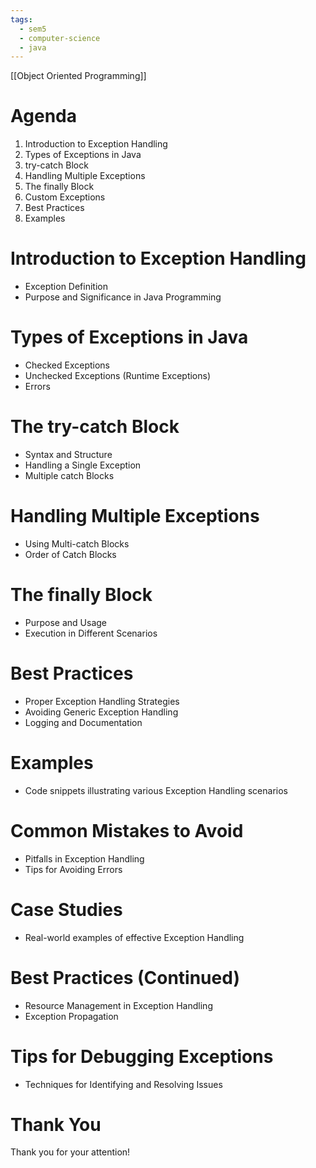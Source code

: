 ```yaml
---
tags:
  - sem5
  - computer-science
  - java
---
```

[[Object Oriented Programming]]
# Agenda

1. Introduction to Exception Handling
2. Types of Exceptions in Java
3. try-catch Block
4. Handling Multiple Exceptions
5. The finally Block
6. Custom Exceptions
7. Best Practices
8. Examples

# Introduction to Exception Handling

- Exception Definition
- Purpose and Significance in Java Programming
# Types of Exceptions in Java

- Checked Exceptions
- Unchecked Exceptions (Runtime Exceptions)
- Errors
# The try-catch Block

- Syntax and Structure
- Handling a Single Exception
- Multiple catch Blocks
# Handling Multiple Exceptions

- Using Multi-catch Blocks
- Order of Catch Blocks
# The finally Block

- Purpose and Usage
- Execution in Different Scenarios
# Best Practices

- Proper Exception Handling Strategies
- Avoiding Generic Exception Handling
- Logging and Documentation
# Examples

- Code snippets illustrating various Exception Handling scenarios
# Common Mistakes to Avoid

- Pitfalls in Exception Handling
- Tips for Avoiding Errors
# Case Studies

- Real-world examples of effective Exception Handling
# Best Practices (Continued)

- Resource Management in Exception Handling
- Exception Propagation
# Tips for Debugging Exceptions

- Techniques for Identifying and Resolving Issues
# Thank You

Thank you for your attention!
